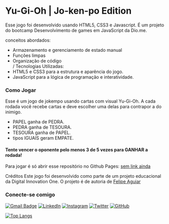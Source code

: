 # Yu-Gi-Oh | Jo-ken-po Edition

Esse jogo foi desenvolvido usando HTML5, CSS3 e Javascript. É um projeto do bootcamp Desenvolvimento de games em JavaScript da Dio.me. 

conceitos abordados:
- Armazenamento e gerenciamento de estado manual
- Funções limpas
- Organização de código\
/
Tecnologias Utilizadas:
- HTML5 e CSS3 para a estrutura e aparência do jogo.
- JavaScript para a lógica de programação e interatividade.


### Como Jogar
Esse é um jogo de jokempo usando cartas com visual Yu-Gi-Oh. A cada rodada você recebe cartas e deve escolher uma delas para contrapor a do inimigo. 
- PAPEL ganha de PEDRA.
- PEDRA ganha de TESOURA.
- TESOURA ganha de PAPEL.
- tipos IGUAIS geram EMPATE.
#### Tente vencer o oponente pelo menos 3 de 5 vezes para GANHAR a rodada!

Para jogar é só abrir esse repositório no Github Pages:
[sem link ainda]()




Créditos
Este jogo foi desenvolvido como parte de um projeto educacional da Digital Innovation One. O projeto é de autoria de [Felipe Aguiar](https://github.com/felipeAguiarCode)


### Conecte-se comigo

[![Gmail Badge](https://img.shields.io/badge/-lucas.melo.sketches@gmail.com-010?style=for-the-badge&logo=Gmail&logoColor=80EE00&link=mailto:lucas.melo.sketches@gmail.com)](mailto:lucas.melo.sketches@gmail.com)
[![LinkedIn](https://img.shields.io/badge/-LinkedIn-333?style=for-the-badge&logo=linkedin&logoColor=80EE00)](https://www.linkedin.com/in/lucas-silva-melo-41ba23223/)
[![Instagram](https://img.shields.io/badge/Instagram-010?style=for-the-badge&logo=instagram&logoColor=80EE00)](https://www.instagram.com/lucas.melo.sketches)
[![Twitter](https://img.shields.io/badge/Twitter-333?style=for-the-badge&logo=twitter&logoColor=80EE00)](https://twitter.com/GoTyCuS)
[![GitHub](https://img.shields.io/github/followers/LucasMeloSketches?label=follow&style=social)](LINK-DO-SEU-GITHUB)


[![Top Langs](https://github-readme-stats.vercel.app/api/top-langs/?username=LucasMeloSketches&layout=compact&theme=merko)](https://github.com/LucasMeloSketches)
